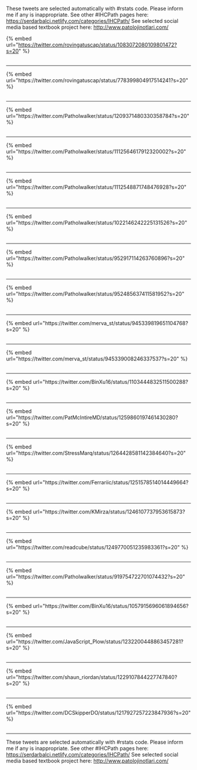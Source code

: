 

These tweets are selected automatically with #rstats code. Please inform me if any is inappropriate.
See other #IHCPath pages here: https://serdarbalci.netlify.com/categories/IHCPath/ 
See selected social media based textbook project here: http://www.patolojinotlari.com/

{% embed url="https://twitter.com/rovingatuscap/status/1083072080109801472?s=20" %}<br>
<br>
<hr>
{% embed url="https://twitter.com/rovingatuscap/status/778399804917514241?s=20" %}<br>
<br>
<hr>
{% embed url="https://twitter.com/Patholwalker/status/1209371480330358784?s=20" %}<br>
<br>
<hr>
{% embed url="https://twitter.com/Patholwalker/status/1112564617912320002?s=20" %}<br>
<br>
<hr>
{% embed url="https://twitter.com/Patholwalker/status/1112548871748476928?s=20" %}<br>
<br>
<hr>
{% embed url="https://twitter.com/Patholwalker/status/1022146242225131526?s=20" %}<br>
<br>
<hr>
{% embed url="https://twitter.com/Patholwalker/status/952917114263760896?s=20" %}<br>
<br>
<hr>
{% embed url="https://twitter.com/Patholwalker/status/952485637411581952?s=20" %}<br>
<br>
<hr>
{% embed url="https://twitter.com/merva_st/status/945339819651104768?s=20" %}<br>
<br>
<hr>
{% embed url="https://twitter.com/merva_st/status/945339008246337537?s=20" %}<br>
<br>
<hr>
{% embed url="https://twitter.com/BinXu16/status/1103444832511500288?s=20" %}<br>
<br>
<hr>
{% embed url="https://twitter.com/PatMcIntireMD/status/1259860197461430280?s=20" %}<br>
<br>
<hr>
{% embed url="https://twitter.com/StressMarq/status/1264428581142384640?s=20" %}<br>
<br>
<hr>
{% embed url="https://twitter.com/Ferrariic/status/1251578514014449664?s=20" %}<br>
<br>
<hr>
{% embed url="https://twitter.com/KMirza/status/1246107737953615873?s=20" %}<br>
<br>
<hr>
{% embed url="https://twitter.com/readcube/status/1249770051235983361?s=20" %}<br>
<br>
<hr>
{% embed url="https://twitter.com/Patholwalker/status/919754722701074432?s=20" %}<br>
<br>
<hr>
{% embed url="https://twitter.com/BinXu16/status/1057915696061894656?s=20" %}<br>
<br>
<hr>
{% embed url="https://twitter.com/JavaScript_Plow/status/1232200448863457281?s=20" %}<br>
<br>
<hr>
{% embed url="https://twitter.com/shaun_riordan/status/1229107844227747840?s=20" %}<br>
<br>
<hr>
{% embed url="https://twitter.com/DCSkipperDO/status/1217927257223847936?s=20" %}<br>
<br>
<hr>


These tweets are selected automatically with #rstats code. Please inform me if any is inappropriate.
See other #IHCPath pages here: https://serdarbalci.netlify.com/categories/IHCPath/ 
See selected social media based textbook project here: http://www.patolojinotlari.com/

